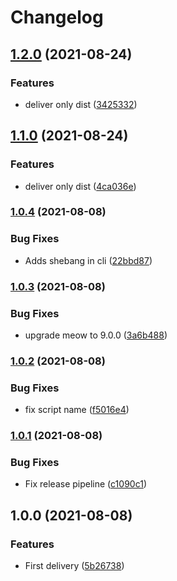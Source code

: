 # Changelog

## [1.2.0](https://www.github.com/Toaztr/openapi-ajv-validators/compare/v1.1.0...v1.2.0) (2021-08-24)


### Features

* deliver only dist ([3425332](https://www.github.com/Toaztr/openapi-ajv-validators/commit/3425332c8810c2d2d00c19196123d4b8d03dff9c))

## [1.1.0](https://www.github.com/Toaztr/openapi-ajv-validators/compare/v1.0.4...v1.1.0) (2021-08-24)


### Features

* deliver only dist ([4ca036e](https://www.github.com/Toaztr/openapi-ajv-validators/commit/4ca036e8469dfd5fa63b10bc7e90a8e5fc82ef1b))

### [1.0.4](https://www.github.com/Toaztr/openapi-ajv-validators/compare/v1.0.3...v1.0.4) (2021-08-08)


### Bug Fixes

* Adds shebang in cli ([22bbd87](https://www.github.com/Toaztr/openapi-ajv-validators/commit/22bbd87b4f75308979adc21b14f383bb9c40fef9))

### [1.0.3](https://www.github.com/Toaztr/openapi-ajv-validators/compare/v1.0.2...v1.0.3) (2021-08-08)


### Bug Fixes

* upgrade meow to 9.0.0 ([3a6b488](https://www.github.com/Toaztr/openapi-ajv-validators/commit/3a6b48862e4af96fb9654fc37586287d39ed627b))

### [1.0.2](https://www.github.com/Toaztr/openapi-ajv-validators/compare/v1.0.1...v1.0.2) (2021-08-08)


### Bug Fixes

* fix script name ([f5016e4](https://www.github.com/Toaztr/openapi-ajv-validators/commit/f5016e4763624300caada76b498fed5a70d6ec2a))

### [1.0.1](https://www.github.com/Toaztr/openapi-ajv-validators/compare/v1.0.0...v1.0.1) (2021-08-08)


### Bug Fixes

* Fix release pipeline ([c1090c1](https://www.github.com/Toaztr/openapi-ajv-validators/commit/c1090c13461890b24f5c747992e372a8cc2e6478))

## 1.0.0 (2021-08-08)


### Features

* First delivery ([5b26738](https://www.github.com/Toaztr/openapi-ajv-validators/commit/5b26738d84242ad933ca13cf724f106b343851d5))
